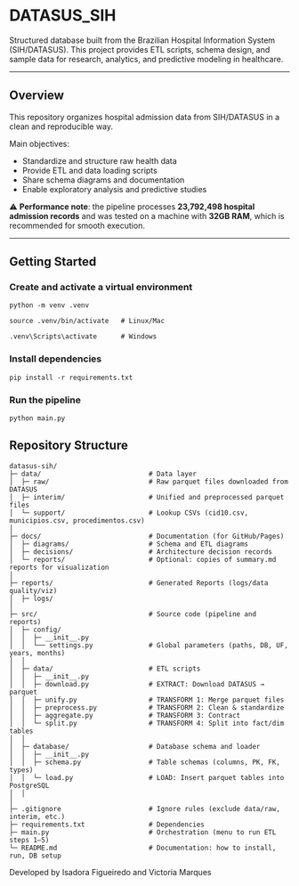 # DATASUS_SIH

Structured database built from the Brazilian Hospital Information System (SIH/DATASUS). 
This project provides ETL scripts, schema design, and sample data for research, analytics, and predictive modeling in healthcare.

---

## Overview
This repository organizes hospital admission data from SIH/DATASUS in a clean and reproducible way.

Main objectives:
- Standardize and structure raw health data
- Provide ETL and data loading scripts
- Share schema diagrams and documentation
- Enable exploratory analysis and predictive studies

⚠️ **Performance note**: the pipeline processes **23,792,498 hospital admission records** and was tested on a machine with **32GB RAM**, which is recommended for smooth execution.  


---




## Getting Started  

### Create and activate a virtual environment  

```
python -m venv .venv

```

```
source .venv/bin/activate   # Linux/Mac

```

```
.venv\Scripts\activate      # Windows

```
### Install dependencies

```
pip install -r requirements.txt

```

### Run the pipeline  
```
python main.py
```


## Repository Structure

```
datasus-sih/
├─ data/                           # Data layer
│  ├─ raw/                         # Raw parquet files downloaded from DATASUS
│  ├─ interim/                     # Unified and preprocessed parquet files
│  └─ support/                     # Lookup CSVs (cid10.csv, municipios.csv, procedimentos.csv)
│
├─ docs/                           # Documentation (for GitHub/Pages)
│  ├─ diagrams/                    # Schema and ETL diagrams
│  ├─ decisions/                   # Architecture decision records
│  └─ reports/                     # Optional: copies of summary.md reports for visualization
│
├─ reports/                        # Generated Reports (logs/data quality/viz)
│  ├─ logs/                   
│
├─ src/                            # Source code (pipeline and reports)
│  ├─ config/
│  │  ├─ __init__.py
│  │  └── settings.py              # Global parameters (paths, DB, UF, years, months)
│  │
│  ├─ data/                        # ETL scripts
│  │  ├─ __init__.py
│  │  ├─ download.py               # EXTRACT: Download DATASUS → parquet
│  │  ├─ unify.py                  # TRANSFORM 1: Merge parquet files
│  │  ├─ preprocess.py             # TRANSFORM 2: Clean & standardize
│  │  ├─ aggregate.py              # TRANSFORM 3: Contract 
│  │  └─ split.py                  # TRANSFORM 4: Split into fact/dim tables
│  │
│  ├─ database/                    # Database schema and loader
│  │  ├─ __init__.py
│  │  ├─ schema.py                 # Table schemas (columns, PK, FK, types)
│  │  └─ load.py                   # LOAD: Insert parquet tables into PostgreSQL
│  │
│
├─ .gitignore                      # Ignore rules (exclude data/raw, interim, etc.)
├─ requirements.txt                # Dependencies
├─ main.py                         # Orchestration (menu to run ETL steps 1–5)
└─ README.md                       # Documentation: how to install, run, DB setup

```

Developed by Isadora Figueiredo and Victoria Marques


